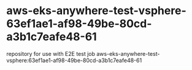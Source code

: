 # aws-eks-anywhere-test-vsphere-63ef1ae1-af98-49be-80cd-a3b1c7eafe48-61
repository for use with E2E test job aws-eks-anywhere-test-vsphere:63ef1ae1-af98-49be-80cd-a3b1c7eafe48-61

